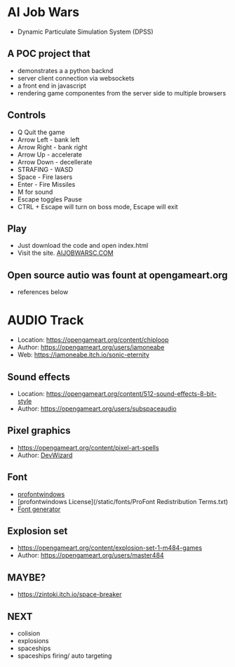 
# AI Job Wars

- Dynamic Particulate Simulation System (DPSS)

## A POC project that

- demonstrates a a python backnd
- server client connection via websockets
- a front end in javascript
- rendering game componentes from the server side to multiple browsers

## Controls

- Q Quit the game
- Arrow Left - bank left
- Arrow Right - bank right
- Arrow Up  - accelerate
- Arrow Down - decellerate
- STRAFING - WASD
- Space - Fire lasers
- Enter - Fire Missiles
- M for sound
- Escape toggles  Pause
- CTRL + Escape will turn on boss mode, Escape will exit

## Play

- Just download the code and open index.html
- Visit the site. [AIJOBWARSC.COM](https://AIJOBWARS.COM)

## Open source autio was fount at opengameart.org

- references below

# AUDIO Track

- Location: https://opengameart.org/content/chiploop
- Author: https://opengameart.org/users/iamoneabe
- Web: https://iamoneabe.itch.io/sonic-eternity

## Sound effects

- Location: https://opengameart.org/content/512-sound-effects-8-bit-style
- Author: https://opengameart.org/users/subspaceaudio

## Pixel graphics

- https://opengameart.org/content/pixel-art-spells
- Author: [DevWizard](https://opengameart.org/users/devwizard)

## Font

- [profontwindows](https://www.fontsquirrel.com/fonts/profontwindows)
- [profontwindows License](/static/fonts/ProFont Redistribution Terms.txt)
- [Font generator](https://www.textstudio.com/")

## Explosion set

- https://opengameart.org/content/explosion-set-1-m484-games
- Author: https://opengameart.org/users/master484

## MAYBE?
- https://zintoki.itch.io/space-breaker

## NEXT

- colision
- explosions
- spaceships
- spaceships firing/ auto targeting